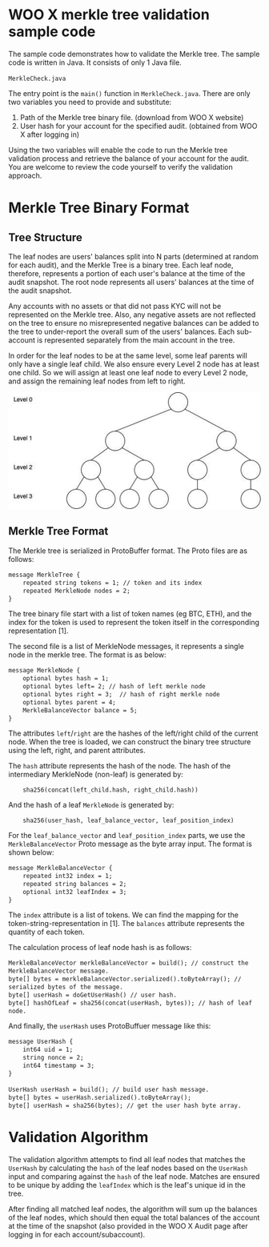 # WOO X merkle tree validation sample code

The sample code demonstrates how to validate the Merkle tree. The sample code is written in Java. It consists of only 1 Java file.

`MerkleCheck.java`

The entry point is the `main()` function in `MerkleCheck.java`. There are only two variables you need to provide and substitute:
1. Path of the Merkle tree binary file. (download from WOO X website)
2. User hash for your account for the specified audit. (obtained from WOO X after logging in)

Using the two variables will enable the code to run the Merkle tree validation process and retrieve the balance of your account for the audit. You are welcome to review the code yourself to verify the validation approach.

# Merkle Tree Binary Format
## Tree Structure

The leaf nodes are users' balances split into N parts (determined at random for each audit), and the Merkle Tree is a binary tree. Each leaf node, therefore, represents a portion of each user's balance at the time of the audit snapshot. The root node represents all users' balances at the time of the audit snapshot.

Any accounts with no assets or that did not pass KYC will not be represented on the Merkle tree. Also, any negative assets are not reflected on the tree to ensure no misrepresented negative balances can be added to the tree to under-report the overall sum of the users' balances. Each sub-account is represented separately from the main account in the tree.

In order for the leaf nodes to be at the same level, some leaf parents will only have a single leaf child. We also ensure every Level 2 node has at least one child. So we will assign at least one leaf node to every Level 2 node, and assign the remaining leaf nodes from left to right.


![the merkle tree structure](tree.jpeg)

## Merkle Tree Format

The Merkle tree is serialized in ProtoBuffer format. The Proto files are as follows:

    message MerkleTree {
        repeated string tokens = 1; // token and its index
        repeated MerkleNode nodes = 2;
    }

The tree binary file start with a list of token names (eg BTC, ETH), and the index for the token is used to represent the token itself in the corresponding representation [1].

The second file is a list of MerkleNode messages, it represents a single node in the merkle tree. The format is as below:

    message MerkleNode {
        optional bytes hash = 1;  
        optional bytes left= 2; // hash of left merkle node  
        optional bytes right = 3;  // hash of right merkle node
        optional bytes parent = 4;  
        MerkleBalanceVector balance = 5;
    }

The attributes `left`/`right` are the hashes of the left/right child of the current node. When the tree is loaded, we can construct the binary tree structure using the left, right, and parent attributes.

The `hash` attribute represents the hash of the node. The hash of the intermediary MerkleNode (non-leaf) is generated by:

```
    sha256(concat(left_child.hash, right_child.hash))
```

And the hash of a leaf `MerkleNode` is generated by:

```
    sha256(user_hash, leaf_balance_vector, leaf_position_index)
```

For the `leaf_balance_vector` and `leaf_position_index` parts, we use the `MerkleBalanceVector` Proto message as the byte array input. The format is shown below:

    message MerkleBalanceVector {
        repeated int32 index = 1;   
        repeated string balances = 2;  
        optional int32 leafIndex = 3;
    }

The `index` attribute is a list of tokens. We can find the mapping for the token-string-representation in [1]. The `balances` attribute represents the quantity of each token.

The calculation process of leaf node hash is as follows:

    MerkleBalanceVector merkleBalanceVector = build(); // construct the MerkleBalanceVector message.
    byte[] bytes = merkleBalanceVector.serialized().toByteArray(); // serialized bytes of the message.
    byte[] userHash = doGetUserHash() // user hash.
    byte[] hashOfLeaf = sha256(concat(userHash, bytes)); // hash of leaf node.

And finally, the `userHash` uses ProtoBuffuer message like this:

    message UserHash {
        int64 uid = 1;    
        string nonce = 2;    
        int64 timestamp = 3;
    }

    UserHash userHash = build(); // build user hash message.
    byte[] bytes = userHash.serialized().toByteArray();
    byte[] userHash = sha256(bytes); // get the user hash byte array.

# Validation Algorithm

The validation algorithm attempts to find all leaf nodes that matches the `UserHash` by calculating the `hash` of the leaf nodes based on the `UserHash` input and comparing against the `hash` of the leaf node. Matches are ensured to be unique by adding the `leafIndex` which is the leaf's unique id in the tree. 

After finding all matched leaf nodes, the algorithm will sum up the balances of the leaf nodes, which should then equal the total balances of the account at the time of the snapshot (also provided in the WOO X Audit page after logging in for each account/subaccount).
